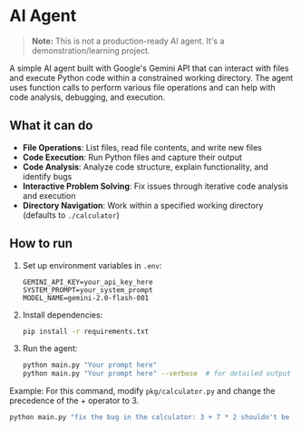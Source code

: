 # AI Agent

> **Note:** This is not a production-ready AI agent. It's a demonstration/learning project.

A simple AI agent built with Google's Gemini API that can interact with files and execute Python code within a constrained working directory. The agent uses function calls to perform various file operations and can help with code analysis, debugging, and execution.

## What it can do

- **File Operations**: List files, read file contents, and write new files
- **Code Execution**: Run Python files and capture their output
- **Code Analysis**: Analyze code structure, explain functionality, and identify bugs
- **Interactive Problem Solving**: Fix issues through iterative code analysis and execution
- **Directory Navigation**: Work within a specified working directory (defaults to `./calculator`)

## How to run

1. Set up environment variables in `.env`:
   ```
   GEMINI_API_KEY=your_api_key_here
   SYSTEM_PROMPT=your_system_prompt
   MODEL_NAME=gemini-2.0-flash-001
   ```

2. Install dependencies:
   ```bash
   pip install -r requirements.txt
   ```

3. Run the agent:
   ```bash
   python main.py "Your prompt here"
   python main.py "Your prompt here" --verbose  # for detailed output
   ```

Example:
For this command, modify `pkg/calculator.py` and change the precedence of the + operator to 3.
```bash
python main.py "fix the bug in the calculator: 3 + 7 * 2 shouldn't be
```
